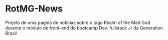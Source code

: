 # RotMG-News
Projeto de uma pagina de noticias sobre o jogo Realm of the Mad God durante o módulo de front-end do bootcamp Dev. fullstack Jr da Generation Brasil
